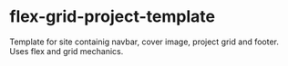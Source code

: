 # flex-grid-project-template
Template for site containig navbar, cover image, project grid and footer.
Uses flex and grid mechanics.
